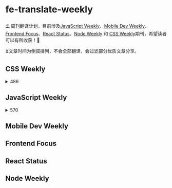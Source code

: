 # fe-translate-weekly
⛱ 周刊翻译计划，目前涉及[JavaScript Weekly](https://javascriptweekly.com/)、[Mobile Dev Weekly](https://mobiledevweekly.com/)、[Frontend Focus](https://frontendfoc.us/)、[React Status](https://react.statuscode.com/)、[Node Weekly](https://nodeweekly.com/) 和 [CSS Weekly](https://css-weekly.com/)期刊，希望读者可以有所收获！🥳

⏳文章时间为倒叙排列，不会全部翻译，会过滤部分优质文章分享。
## CSS Weekly
<details>
  <summary>
    486
  </summary>

* [CSS中 :has() 选择器不仅仅是 “父选择器”](/CSS_Weekly/486/has_selector.md)

</details>

## JavaScript Weekly
<details>
  <summary>
    570
  </summary>

* [ES2021：特性速递](/JavaScript_Weekly/570/ES2021_new_feature.md) 
* [比较 Svelte 和React](/JavaScript_Weekly/570/svelte_vs_react.md) 

</details>

## Mobile Dev Weekly

## Frontend Focus

## React Status

## Node Weekly
